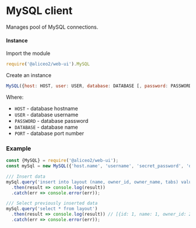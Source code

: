 # MySQL client
Manages pool of MySQL connections.

#### Instance
Import the module
```js
require('@aliceo2/web-ui').MySQL
```

Create an instance
```js
MySQL({host: HOST, user: USER, database: DATABASE [, password: PASSWORD, port: PORT]});
```

Where:
 - `HOST` - database hostname
 - `USER` - database username
 - `PASSWORD` - database password
 - `DATABASE` - database name
 - `PORT` - database port number

### Example

```js
const {MySQL} = require('@aliceo2/web-ui');
const mySql = new MySQL({'host.name', 'username', 'secret_password', 'database'});

/// Insert data
mySql.query('insert into layout (name, owner_id, owner_name, tabs) value (?,?,?,?)', [1, 2, 3, 4])
  .then(result => console.log(result))
  .catch(err => console.error(err));

/// Select previously inserted data
mySql.query('select * from layout')
  .then(result => console.log(result)) // [{id: 1, name: 1, owner_id: 2, owner_name: 3, tabs: 4}, ...]
  .catch(err => console.error(err));
```
